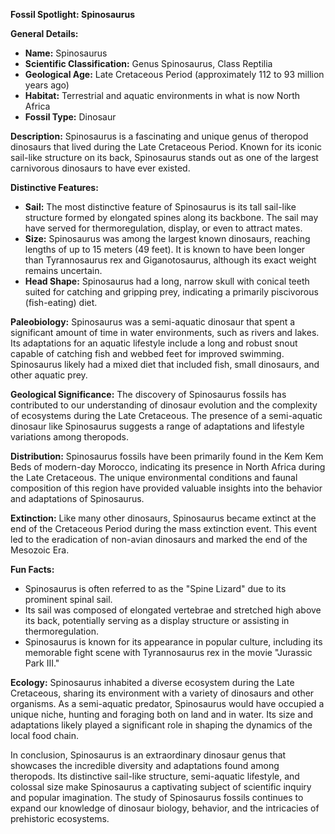 **Fossil Spotlight: Spinosaurus**

**General Details:**
- **Name:** Spinosaurus
- **Scientific Classification:** Genus Spinosaurus, Class Reptilia
- **Geological Age:** Late Cretaceous Period (approximately 112 to 93 million years ago)
- **Habitat:** Terrestrial and aquatic environments in what is now North Africa
- **Fossil Type:** Dinosaur

**Description:**
Spinosaurus is a fascinating and unique genus of theropod dinosaurs that lived during the Late Cretaceous Period. Known for its iconic sail-like structure on its back, Spinosaurus stands out as one of the largest carnivorous dinosaurs to have ever existed.

**Distinctive Features:**
- **Sail:** The most distinctive feature of Spinosaurus is its tall sail-like structure formed by elongated spines along its backbone. The sail may have served for thermoregulation, display, or even to attract mates.
- **Size:** Spinosaurus was among the largest known dinosaurs, reaching lengths of up to 15 meters (49 feet). It is known to have been longer than Tyrannosaurus rex and Giganotosaurus, although its exact weight remains uncertain.
- **Head Shape:** Spinosaurus had a long, narrow skull with conical teeth suited for catching and gripping prey, indicating a primarily piscivorous (fish-eating) diet.

**Paleobiology:**
Spinosaurus was a semi-aquatic dinosaur that spent a significant amount of time in water environments, such as rivers and lakes. Its adaptations for an aquatic lifestyle include a long and robust snout capable of catching fish and webbed feet for improved swimming. Spinosaurus likely had a mixed diet that included fish, small dinosaurs, and other aquatic prey.

**Geological Significance:**
The discovery of Spinosaurus fossils has contributed to our understanding of dinosaur evolution and the complexity of ecosystems during the Late Cretaceous. The presence of a semi-aquatic dinosaur like Spinosaurus suggests a range of adaptations and lifestyle variations among theropods.

**Distribution:**
Spinosaurus fossils have been primarily found in the Kem Kem Beds of modern-day Morocco, indicating its presence in North Africa during the Late Cretaceous. The unique environmental conditions and faunal composition of this region have provided valuable insights into the behavior and adaptations of Spinosaurus.

**Extinction:**
Like many other dinosaurs, Spinosaurus became extinct at the end of the Cretaceous Period during the mass extinction event. This event led to the eradication of non-avian dinosaurs and marked the end of the Mesozoic Era.

**Fun Facts:**
- Spinosaurus is often referred to as the "Spine Lizard" due to its prominent spinal sail.
- Its sail was composed of elongated vertebrae and stretched high above its back, potentially serving as a display structure or assisting in thermoregulation.
- Spinosaurus is known for its appearance in popular culture, including its memorable fight scene with Tyrannosaurus rex in the movie "Jurassic Park III."

**Ecology:**
Spinosaurus inhabited a diverse ecosystem during the Late Cretaceous, sharing its environment with a variety of dinosaurs and other organisms. As a semi-aquatic predator, Spinosaurus would have occupied a unique niche, hunting and foraging both on land and in water. Its size and adaptations likely played a significant role in shaping the dynamics of the local food chain.

In conclusion, Spinosaurus is an extraordinary dinosaur genus that showcases the incredible diversity and adaptations found among theropods. Its distinctive sail-like structure, semi-aquatic lifestyle, and colossal size make Spinosaurus a captivating subject of scientific inquiry and popular imagination. The study of Spinosaurus fossils continues to expand our knowledge of dinosaur biology, behavior, and the intricacies of prehistoric ecosystems.